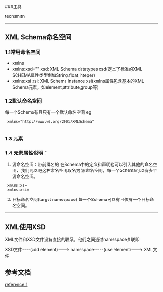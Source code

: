 ###工具

techsmith

-----------------------------
## XML Schema命名空间


### 1.1常用命名空间
 * xmlns
 * xmlns:xsd=""
   xsd: XML Schema datatypes
   xsd(定义了标准的XML SCHEMA属性类型例如String,float,integer)
 * xmlns:xsi
   xsi: XML Schema Instance
   xsi(xmlns属性包含基本的XML Schema元素，如element,attribute,group等)
 
 ### 1.2默认命名空间
 
每一个Schema有且只有一个默认命名空间
eg
```
 xmlns="http://www.w3.org/2001/XMLSchema"
 
```
### 1.3 <schema>元素

### 1.4 <schema>元素属性说明：
1. 源命名空间：带前缀名的
在Schema中的定义和声明也可以引入其他的命名空间，我们可以吧这种命名空间取名为
源命名空间，每一个Schema可以有多个源命名空间。
```
 xmlns:xs=
 xmlns:xsi=
```
2. 目标命名空间(target namespace)
每一个Schema可以有且仅有一个目标命名空间。

-----------------------------
## XML使用XSD
XML文件和XSD文件没有直接的联系，他们之间通过namespace关联即

XSD文件----(add element)---> namespace-----(use element)---> XML文件
## 参考文档
[reference 1](http://blog.csdn.net/wanghuan203/article/details/9203621)
